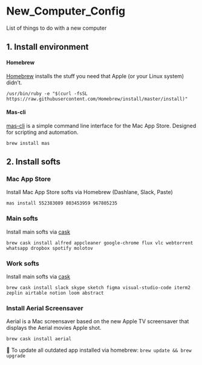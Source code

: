 # New_Computer_Config
List of things to do with a new computer

## 1. Install environment

#### Homebrew
[Homebrew](https://brew.sh) installs the stuff you need that Apple (or your Linux system) didn’t.

```
/usr/bin/ruby -e "$(curl -fsSL https://raw.githubusercontent.com/Homebrew/install/master/install)"
```

#### Mas-cli
[mas-cli](https://github.com/mas-cli/mas) is a simple command line interface for the Mac App Store. Designed for scripting and automation.

```
brew install mas
```

## 2. Install softs

### Mac App Store
Install Mac App Store softs via Homebrew (Dashlane, Slack, Paste)

```
mas install 552383089 803453959 967805235
```

### Main softs
Install main softs via [cask](https://caskroom.github.io/search)

```
brew cask install alfred appcleaner google-chrome flux vlc webtorrent whatsapp dropbox spotify molotov
```

### Work softs
Install main softs via [cask](https://caskroom.github.io/search)

```
brew cask install slack skype sketch figma visual-studio-code iterm2 zeplin airtable notion loom abstract
```

### Install Aerial Screensaver
Aerial is a Mac screensaver based on the new Apple TV screensaver that displays the Aerial movies Apple shot.

```
brew cask install aerial
```

📝 To update all outdated app installed via homebrew: `brew update && brew upgrade`
